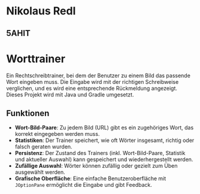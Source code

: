 
# Nikolaus Redl
## 5AHIT

# Worttrainer
Ein Rechtschreibtrainer, bei dem der Benutzer zu einem Bild das passende Wort eingeben muss. Die Eingabe wird mit der richtigen Schreibweise verglichen, und es wird eine entsprechende Rückmeldung angezeigt. Dieses Projekt wird mit Java und Gradle umgesetzt.
## Funktionen
- **Wort-Bild-Paare**: Zu jedem Bild (URL) gibt es ein zugehöriges Wort, das korrekt eingegeben werden muss.
- **Statistiken**: Der Trainer speichert, wie oft Wörter insgesamt, richtig oder falsch geraten wurden.
- **Persistenz**: Der Zustand des Trainers (inkl. Wort-Bild-Paare, Statistik und aktueller Auswahl) kann gespeichert und wiederhergestellt werden.
- **Zufällige Auswahl**: Wörter können zufällig oder gezielt zum Üben ausgewählt werden.
- **Grafische Oberfläche**: Eine einfache Benutzeroberfläche mit `JOptionPane` ermöglicht die Eingabe und gibt Feedback.
